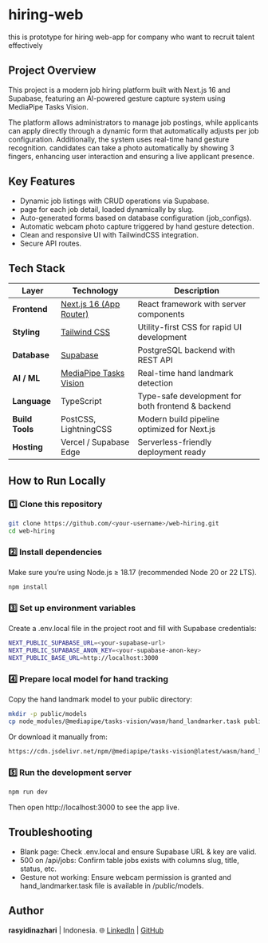 # hiring-web
this is prototype for hiring web-app for company who want to recruit talent effectively

## Project Overview
This project is a modern job hiring platform built with Next.js 16 and Supabase, featuring an AI-powered gesture capture system using MediaPipe Tasks Vision.

The platform allows administrators to manage job postings, while applicants can apply directly through a dynamic form that automatically adjusts per job configuration.
Additionally, the system uses real-time hand gesture recognition. candidates can take a photo automatically by showing 3 fingers, enhancing user interaction and ensuring a live applicant presence.

## Key Features
- Dynamic job listings with CRUD operations via Supabase.
- page for each job detail, loaded dynamically by slug.
- Auto-generated forms based on database configuration (job_configs).
- Automatic webcam photo capture triggered by hand gesture detection.
- Clean and responsive UI with TailwindCSS integration.
- Secure API routes.

## Tech Stack
| Layer                  | Technology                                                        | Description                                       |
| ---------------------- | ----------------------------------------------------------------- | ------------------------------------------------- |
| **Frontend**           | [Next.js 16 (App Router)](https://nextjs.org/)                    | React framework with server components            |
| **Styling**            | [Tailwind CSS](https://tailwindcss.com/)                          | Utility-first CSS for rapid UI development        |
| **Database**           | [Supabase](https://supabase.com/)                                 | PostgreSQL backend with REST API                  |
| **AI / ML**            | [MediaPipe Tasks Vision](https://developers.google.com/mediapipe) | Real-time hand landmark detection                 |
| **Language**           | TypeScript                                                        | Type-safe development for both frontend & backend |
| **Build Tools**        | PostCSS, LightningCSS                                             | Modern build pipeline optimized for Next.js       |
| **Hosting** | Vercel / Supabase Edge                                            | Serverless-friendly deployment ready              |

## How to Run Locally

### 1️⃣ Clone this repository
```bash
git clone https://github.com/<your-username>/web-hiring.git
cd web-hiring
```

### 2️⃣ Install dependencies
Make sure you’re using Node.js ≥ 18.17 (recommended Node 20 or 22 LTS).
```bash
npm install
```

### 3️⃣ Set up environment variables
Create a .env.local file in the project root and fill with Supabase credentials:
```bash
NEXT_PUBLIC_SUPABASE_URL=<your-supabase-url>
NEXT_PUBLIC_SUPABASE_ANON_KEY=<your-supabase-anon-key>
NEXT_PUBLIC_BASE_URL=http://localhost:3000
```

### 4️⃣ Prepare local model for hand tracking
Copy the hand landmark model to your public directory:
```bash
mkdir -p public/models
cp node_modules/@mediapipe/tasks-vision/wasm/hand_landmarker.task public/models/
```
Or download it manually from:
```bash
https://cdn.jsdelivr.net/npm/@mediapipe/tasks-vision@latest/wasm/hand_landmarker.task
```

### 5️⃣ Run the development server
```bash
npm run dev
```
Then open http://localhost:3000 to see the app live.

## Troubleshooting
- Blank page: Check .env.local and ensure Supabase URL & key are valid.
- 500 on /api/jobs: Confirm table jobs exists with columns slug, title, status, etc.
- Gesture not working: Ensure webcam permission is granted and hand_landmarker.task file is available in /public/models.

## Author
**rasyidinazhari** | Indonesia.
🌐 [LinkedIn](https://www.linkedin.com/in/rasyidinazhari/) | [GitHub](https://github.com/rasyidinazhari)
